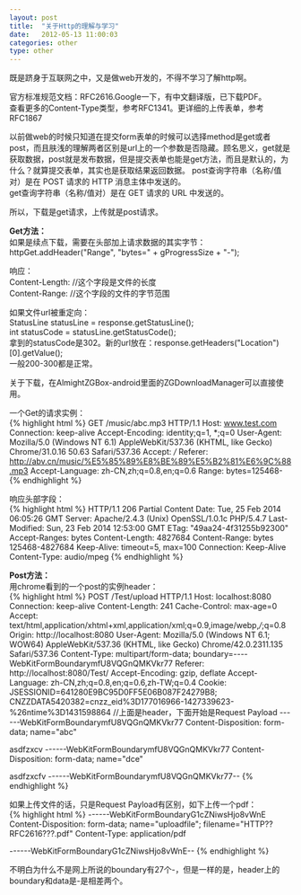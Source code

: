 ```yaml
---
layout: post
title:  "关于Http的理解与学习"
date:   2012-05-13 11:00:03
categories: other
type: other
---
```


既是跻身于互联网之中，又是做web开发的，不得不学习了解http啊。

官方标准规范文档：RFC2616.Google一下，有中文翻译版，已下载PDF。  
查看更多的Content-Type类型，参考RFC1341。更详细的上传表单，参考RFC1867

以前做web的时候只知道在提交form表单的时候可以选择method是get或者post，而且肤浅的理解两者区别是url上的一个参数是否隐藏。顾名思义，get就是获取数据，post就是发布数据，但是提交表单也能是get方法，而且是默认的，为什么？就算提交表单，其实也是获取结果返回数据。
post查询字符串（名称/值对）是在 POST 请求的 HTTP 消息主体中发送的。  
get查询字符串（名称/值对）是在 GET 请求的 URL 中发送的。

所以，下载是get请求，上传就是post请求。

**Get方法：**  
如果是续点下载，需要在头部加上请求数据的其实字节：  
httpGet.addHeader("Range", "bytes=" + gProgressSize + "-");

响应：  
Content-Length: //这个字段是文件的长度  
Content-Range: //这个字段的文件的字节范围  

如果文件url被重定向：  
StatusLine statusLine = response.getStatusLine();  
int statusCode = statusLine.getStatusCode();  
拿到的statusCode是302。新的url放在：response.getHeaders("Location")[0].getValue();  
一般200-300都是正常。  

关于下载，在AlmightZGBox-android里面的ZGDownloadManager可以直接使用。

一个Get的请求实例：  
{% highlight html %}
GET /music/abc.mp3 HTTP/1.1
Host: www.test.com
Connection: keep-alive
Accept-Encoding: identity;q=1, *;q=0
User-Agent: Mozilla/5.0 (Windows NT 6.1) AppleWebKit/537.36 (KHTML, like Gecko) Chrome/31.0.16 50.63 Safari/537.36
Accept: */*
Referer: http://abv.cn/music/%E5%85%89%E8%BE%89%E5%B2%81%E6%9C%88.mp3
Accept-Language: zh-CN,zh;q=0.8,en;q=0.6
Range: bytes=125468-
{% endhighlight %}

响应头部字段：  
{% highlight html %}
HTTP/1.1 206 Partial Content
Date: Tue, 25 Feb 2014 06:05:26 GMT
Server: Apache/2.4.3 (Unix) OpenSSL/1.0.1c PHP/5.4.7
Last-Modified: Sun, 23 Feb 2014 12:53:00 GMT
ETag: "49aa24-4f31255b92300"
Accept-Ranges: bytes
Content-Length: 4827684
Content-Range: bytes 125468-4827684
Keep-Alive: timeout=5, max=100
Connection: Keep-Alive
Content-Type: audio/mpeg
{% endhighlight %}

**Post方法：**  
用chrome看到的一个post的实例header：  
{% highlight html %}
POST /Test/upload HTTP/1.1
Host: localhost:8080
Connection: keep-alive
Content-Length: 241
Cache-Control: max-age=0
Accept: text/html,application/xhtml+xml,application/xml;q=0.9,image/webp,*/*;q=0.8
Origin: http://localhost:8080
User-Agent: Mozilla/5.0 (Windows NT 6.1; WOW64) AppleWebKit/537.36 (KHTML, like Gecko) Chrome/42.0.2311.135 Safari/537.36
Content-Type: multipart/form-data; boundary=----WebKitFormBoundarymfU8VQGnQMKVkr77
Referer: http://localhost:8080/Test/
Accept-Encoding: gzip, deflate
Accept-Language: zh-CN,zh;q=0.8,en;q=0.6,zh-TW;q=0.4
Cookie: JSESSIONID=641280E9BC95D0FF5E06B087F24279B8; CNZZDATA5420382=cnzz_eid%3D177016966-1427339623-%26ntime%3D1431598864
//上面是header，下面开始是Request Payload
------WebKitFormBoundarymfU8VQGnQMKVkr77
Content-Disposition: form-data; name="abc"

asdfzxcv
------WebKitFormBoundarymfU8VQGnQMKVkr77
Content-Disposition: form-data; name="dce"

asdfzxcfv
------WebKitFormBoundarymfU8VQGnQMKVkr77--
{% endhighlight %}

如果上传文件的话，只是Request Payload有区别，如下上传一个pdf：  
{% highlight html %}
------WebKitFormBoundaryG1cZNiwsHjo8vWnE
Content-Disposition: form-data; name="uploadfile"; filename="HTTP??RFC2616???.pdf"
Content-Type: application/pdf


------WebKitFormBoundaryG1cZNiwsHjo8vWnE--
{% endhighlight %}

不明白为什么不是网上所说的boundary有27个-，但是一样的是，header上的boundary和data是-是相差两个。